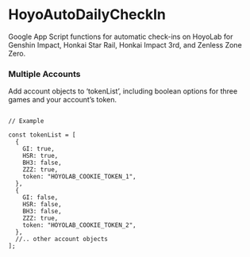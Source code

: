 # HoyoAutoDailyCheckIn

Google App Script functions for automatic check-ins on HoyoLab for Genshin Impact, Honkai Star Rail, Honkai Impact 3rd, and Zenless Zone Zero.

### Multiple Accounts

Add account objects to ‘tokenList’, including boolean options for three games and your account’s token.

<pre><code>
// Example
  
const tokenList = [
  {
    GI: true,
    HSR: true,
    BH3: false,
    ZZZ: true,
    token: "HOYOLAB_COOKIE_TOKEN_1",
  },
  {
    GI: false,
    HSR: false,
    BH3: false,
    ZZZ: true,
    token: "HOYOLAB_COOKIE_TOKEN_2",
  },
  //.. other account objects
];
</code></pre>
